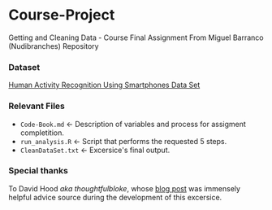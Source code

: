 # Course-Project
Getting and Cleaning Data - Course Final Assignment
From Miguel Barranco (Nudibranches) Repository

### Dataset
[Human Activity Recognition Using Smartphones Data Set](http://archive.ics.uci.edu/ml/datasets/Human+Activity+Recognition+Using+Smartphones)

### Relevant Files
- `Code-Book.md` <- Description of variables and process for assigment completition. 
- `run_analysis.R` <- Script that performs the requested 5 steps.
- `CleanDataSet.txt` <- Excersice's final output. 

### Special thanks
To David Hood *aka thoughtfulbloke*, whose [blog post](https://thoughtfulbloke.wordpress.com/2015/09/09/getting-and-cleaning-the-assignment/) was immensely helpful advice source during the development of this excersice.